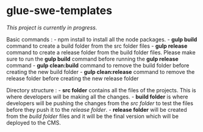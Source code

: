 # glue-swe-templates

_This project is currently in progress._

Basic commands :
    - npm install to install all the node packages.
    - **gulp build** command to create a build folder from the src folder files
    - **gulp release** command to create a release folder from the build folder files. Please make sure to run the **gulp build** command before running the **gulp release** command
    - **gulp clean:build** command to remove the build folder before creating the new build folder
    - **gulp clean:release** command to remove the release folder before creating the new release folder
    
Directory structure :
    - **src folder** contains all the files of the projects. This is where developers will be making all the changes.
    - **build folder** is where developers will be pushing the changes from the _src folder_ to test the files before they push it to the _release folder_.
    - **release folder** will be created from the _build folder_ files and it will be the final version which will be deployed to the CMS.

           



